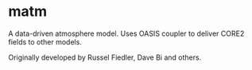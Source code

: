 matm
====

A data-driven atmosphere model. Uses OASIS coupler to deliver CORE2 fields to other models. 

Originally developed by Russel Fiedler, Dave Bi and others. 

